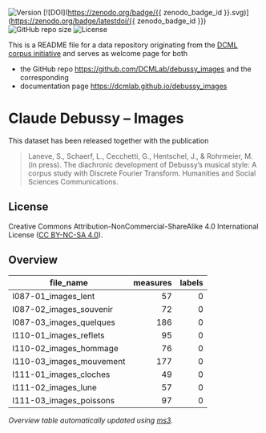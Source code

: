 ![Version](https://img.shields.io/github/v/release/DCMLab/debussy_images?display_name=tag)
[![DOI](https://zenodo.org/badge/{{ zenodo_badge_id }}.svg)](https://zenodo.org/badge/latestdoi/{{ zenodo_badge_id }})
![GitHub repo size](https://img.shields.io/github/repo-size/DCMLab/debussy_images)
![License](https://img.shields.io/badge/license-CC%20BY--NC--SA%204.0-9cf)


This is a README file for a data repository originating from the [DCML corpus initiative](https://github.com/DCMLab/dcml_corpora)
and serves as welcome page for both 

* the GitHub repo https://github.com/DCMLab/debussy_images and the corresponding
* documentation page https://dcmlab.github.io/debussy_images

# Claude Debussy – Images

This dataset has been released together with the publication

> Laneve, S., Schaerf, L., Cecchetti, G., Hentschel, J., & Rohrmeier, M. (in press). The diachronic development of Debussy’s musical style: A corpus study with Discrete Fourier Transform. Humanities and Social Sciences Communications.


## License

Creative Commons Attribution-NonCommercial-ShareAlike 4.0 International License ([CC BY-NC-SA 4.0](https://creativecommons.org/licenses/by-nc-sa/4.0/)).

## Overview
|       file_name        |measures|labels|
|------------------------|-------:|-----:|
|l087-01_images_lent     |      57|     0|
|l087-02_images_souvenir |      72|     0|
|l087-03_images_quelques |     186|     0|
|l110-01_images_reflets  |      95|     0|
|l110-02_images_hommage  |      76|     0|
|l110-03_images_mouvement|     177|     0|
|l111-01_images_cloches  |      49|     0|
|l111-02_images_lune     |      57|     0|
|l111-03_images_poissons |      97|     0|


*Overview table automatically updated using [ms3](https://johentsch.github.io/ms3/).*
